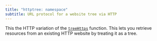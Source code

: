 ```yaml
---
title: "httptree: namespace"
subtitle: URL protocol for a website tree via HTTP
---
```


This the HTTP variation of the [`treeHttps`](treeHttps.html) function. This lets you retrieve resources from an existing HTTP website by treating it as a tree.
